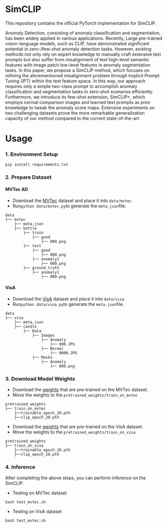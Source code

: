 # SimCLIP
This repository contains the official PyTorch implementation for SimCLIP.

Anomaly Detection, consisting of anomaly classification and segmentation, has been widely applied in various applications.
Recently, Large pre-trained vision-language models, such as CLIP, have demonstrated significant potential in zero-/few-shot anomaly detection tasks.
However, existing methods not only rely on expert knowledge to manually craft extensive text prompts but also suffer from misalignment of text high-level semantic features with image patch low-level features in anomaly segmentation tasks. In this paper, we propose a SimCLIP method, which focuses on refining the aforementioned misalignment problem through Implicit Prompt Tuning (IPT) within the text feature space. In this way, our approach requires only a simple two-class prompt to accomplish anomaly classification and segmentation tasks in zero-shot scenarios efficiently. 
Furthermore, we introduce its few-shot extension, SimCLIP+, which employs normal comparison images and learned text prompts as prior knowledge to tweak the anomaly score maps. Extensive experiments on two challenging datasets prove the more remarkable generalization capacity of our method compared to the current state-of-the-art.
# Usage
### 1. Environment Setup ###
```
pip install requirements.txt
```
### 2. Prepare Dataset ###
#### MVTec AD 
* Download the [MVTec](https://www.mvtec.com/company/research/datasets/mvtec-ad) dataset and place it into  ```data/mvtec```
* Run```python data/mvtec.py```to generate the ```meta.json```file.
```
data
├── mvtec
    ├── meta.json
    ├── bottle
        ├── train
            ├── good
                ├── 000.png
        ├── test
            ├── good
                ├── 000.png
            ├── anomaly1
                ├── 000.png
        ├── ground_truth
            ├── anomaly1
                ├── 000.png
```
#### VisA 
* Download the [VisA](https://amazon-visual-anomaly.s3.us-west-2.amazonaws.com/VisA_20220922.tar) dataset and place it into  ```data/visa```
* Run```python data/visa.py```to generate the ```meta.json```file.
```
data
├── visa
    ├── meta.json
    ├── candle
        ├── Data
            ├── Images
                ├── Anomaly
                    ├── 000.JPG
                ├── Normal
                    ├── 0000.JPG
            ├── Masks
                ├── Anomaly
                    ├── 000.png
```

### 3. Download Model Weights ###
* Download the [weights](https://drive.google.com/drive/folders/1tQIySyWcKQC15Cq55Fd0gOIbzdzo-v3S?usp=drive_link) that are pre-trained on the MVTec dataset.
* Move the weights to the ```pretrained_weights/train_on_mvtec```
```
pretrained_weights
├── train_on_mvtec
    ├──trainable_epoch_20.pth
    ├──clip_epoch_20.pth
```
* Download the [weights](https://drive.google.com/drive/folders/1nd5oWJdmG6_I-Ov7zJvWhRby0uRNtQaC?usp=drive_link) that are pre-trained on the VisA dataset.
* Move the weights to the ```pretrained_weights/train_on_visa```
```
pretrained_weights
├── train_on_visa
    ├──trainable_epoch_20.pth
    ├──clip_epoch_20.pth
```
### 4. Inference ###
After completing the above steps, you can perform inference on the SimCLIP.
* Testing on MVTec dataset
```
bash test_mvtec.sh
```
* Testing on VisA dataset
```
bash test_mvtec.sh
```




